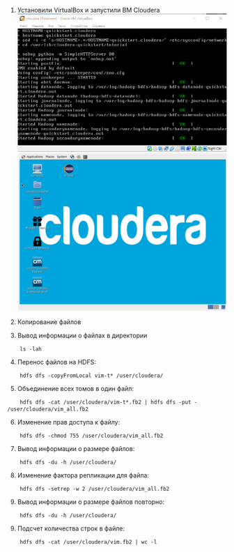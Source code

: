 1. Установили VirtualBox и запустили ВМ Cloudera
![](./img/2022-12-02_13-06-43.png)
![](./img/2022-12-02_13-32-46.png)
2. Копирование файлов

3. Вывод информации о файлах в директории
```
    ls -lah
```
4. Перенос файлов на HDFS:
```
    hdfs dfs -copyFromLocal vim-t* /user/cloudera/
```
5. Объединение всех томов в один файл:
```
    hdfs dfs -cat /user/cloudera/vim-t*.fb2 | hdfs dfs -put - /user/cloudera/vim_all.fb2
```
6. Изменение прав доступа к файлу:
```
    hdfs dfs -chmod 755 /user/cloudera/vim_all.fb2
```
7. Вывод информации о размере файлов:
```
    hdfs dfs -du -h /user/cloudera/
```
8. Изменение фактора репликации для файла:
```
    hdfs dfs -setrep -w 2 /user/cloudera/vim_all.fb2
```
9. Вывод информации о размере файлов повторно:
```
    hdfs dfs -du -h /user/cloudera/
```
9. Подсчет количества строк в файле: 
```
    hdfs dfs -cat /user/cloudera/vim.fb2 | wc -l
```